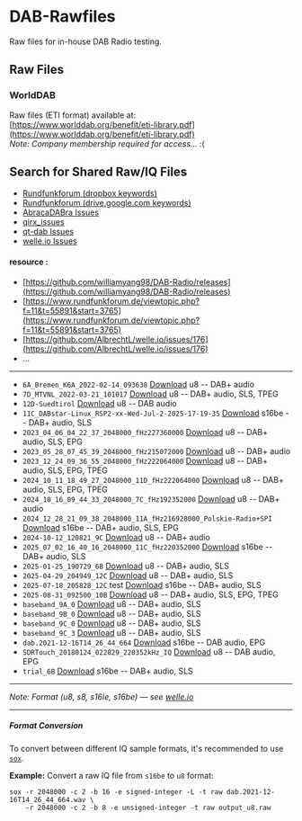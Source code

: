 # DAB-Rawfiles  
Raw files for in-house DAB Radio testing.

## Raw Files

### WorldDAB  
Raw files (ETI format) available at:  
[https://www.worlddab.org/benefit/eti-library.pdf](https://www.worlddab.org/benefit/eti-library.pdf)  
*Note: Company membership required for access...* :(

## Search for Shared Raw/IQ Files

- [Rundfunkforum (dropbox keywords)](https://www.rundfunkforum.de/search.php?st=0&sk=t&sd=d&sr=posts&keywords=dropbox)  
- [Rundfunkforum (drive.google.com keywords)](https://www.rundfunkforum.de/search.php?st=0&sk=t&sd=d&sr=posts&keywords=drive.google.com&start=45)
- [AbracaDABra Issues](https://github.com/KejPi/AbracaDABra/issues?q=is%3Aissue)  
- [qirx_issues](https://github.com/softsyst/qirx_issues/issues?q=is%3Aissue)  
- [qt-dab Issues](https://github.com/JvanKatwijk/qt-dab/issues?q=is%3Aissue)  
- [welle.io Issues](https://github.com/AlbrechtL/welle.io/issues?q=is%3Aissue)

#### resource :
- [https://github.com/williamyang98/DAB-Radio/releases](https://github.com/williamyang98/DAB-Radio/releases)
- [https://www.rundfunkforum.de/viewtopic.php?f=11&t=55891&start=3765](https://www.rundfunkforum.de/viewtopic.php?f=11&t=55891&start=3765)
- [https://github.com/AlbrechtL/welle.io/issues/176](https://github.com/AlbrechtL/welle.io/issues/176)
- ...
---
- `6A_Bremen_K6A_2022-02-14_093638` [Download](https://www.dropbox.com/scl/fi/qpo0071q9lbl194dwln0z/6A_Bremen-K6A_2022-02-14_093638.7z?rlkey=o5evn2wl4chr7bxxc3a9cajxu&e=1&dl=0) u8 -- DAB+ audio
- `7D_MTVNL_2022-03-21_101017` [Download](https://www.dropbox.com/scl/fi/j89qmzzwtjlcr4b0wfv2t/7D_MTVNL_2022-03-21_101017.7z?rlkey=cjm8okkqtes4v5oz65bnmpz0m&e=1&dl=0) u8 -- DAB+ audio, SLS, TPEG
- `12D-Suedtirol` [Download](https://github.com/HeisensOppings/DAB-Rawfiles/releases/download/Assets/12D-Suedtirol.raw) u8 -- DAB audio
- `11C_DABstar-Linux_RSP2-xx-Wed-Jul-2-2025-17-19-35` [Download](https://drive.google.com/file/d/1O4ysUQQ_FOlgYd7I1_NKMwU-J9HZ0C1-/view) s16be -- DAB+ audio, SLS
- `2023_04_06_04_22_37_2048000_fHz227360000` [Download](https://www.dropbox.com/s/4bpeozi4c24i2gh/2023_04_06_04_22_37_2048000_fHz227360000.raw?dl=0) u8 -- DAB+ audio, SLS, EPG
- `2023_05_28_07_45_39_2048000_fHz215072000` [Download](https://github.com/HeisensOppings/DAB-Rawfiles/releases/download/Assets/2023_05_28_07_45_39_2048000_fHz215072000.raw) u8 -- DAB+ audio
- `2023_12_24_09_36_55_2048000_fHz222064000` [Download](https://drive.google.com/file/d/1jwRxj-Ps4zdFb2l0ArRkSIu6POgtx5ui/view?usp=drive_link) u8 -- DAB+ audio, SLS, EPG, TPEG
- `2024_10_11_18_49_27_2048000_11D_fHz222064000` [Download](https://github.com/HeisensOppings/DAB-Rawfiles/releases/download/Assets/2024_10_11_18_49_27_2048000_11D_fHz222064000.raw) u8 -- DAB+ audio, SLS, EPG, TPEG
- `2024_10_16_09_44_33_2048000_7C_fHz192352000` [Download](https://www.dropbox.com/scl/fi/sm6av10x9jonox78jv114/2024_10_16_09_44_33_2048000_7C_fHz192352000.raw?rlkey=scdfi1yvkbkdckgx5dlvfzuyk&e=1&st=296b56ev&dl=0) u8 -- DAB+ audio
- `2024_12_28_21_09_38_2048000_11A_fHz216928000_Polskie-Radio+SPI` [Download](https://drive.google.com/file/d/1nYW3Yf4LjpA7mSZ5BoV1vHJ9mwmRC-Tz/view) s16be -- DAB+ audio, SLS, EPG
- `2024-10-12_120821_9C` [Download](https://github.com/HeisensOppings/DAB-Rawfiles/releases/download/Assets/2024-10-12_120821_9C.raw) u8 -- DAB+ audio
- `2025_07_02_16_40_16_2048000_11C_fHz220352000` [Download](https://drive.google.com/file/d/1vsxdOLF8ad3z70lldfXW2H1OHClPssmC/view) s16be -- DAB+ audio, SLS
- `2025-01-25_190729_6B` [Download](https://www.dropbox.com/scl/fi/gg1wd9f4usuln8lad864c/2025-01-25_190729_6B.uff?rlkey=whgjv6uyew3hwnq8ht09m75nf&e=1&st=i1g86hvn&dl=0) u8 -- DAB+ audio, SLS
- `2025-04-29_204949_12C` [Download](https://github.com/HeisensOppings/DAB-Rawfiles/releases/download/Assets/2025-04-29_204949_12C.raw) u8 -- DAB+ audio, SLS
- `2025-07-18_205828_12C` test [Download](https://github.com/HeisensOppings/DAB-Rawfiles/releases/download/Assets/2025-07-18_205828_12C.uff) s16be -- DAB+ audio, SLS
- `2025-08-31_092500_10B` [Download](https://drive.google.com/file/d/1jotAAxv9LsfcufNR1dPguil4HgH1NdZp/view) u8 -- DAB+ audio, SLS, EPG, TPEG
- `baseband_9A_0` [Download](https://github.com/williamyang98/DAB-Radio/releases/download/raw-iq-data/sydney_baseband_9A_0.zip) u8 -- DAB+ audio, SLS
- `baseband_9B_0` [Download](https://github.com/williamyang98/DAB-Radio/releases/download/raw-iq-data/sydney_baseband_9B_0.zip) u8 -- DAB+ audio, SLS
- `baseband_9C_0` [Download](https://github.com/williamyang98/DAB-Radio/releases/download/raw-iq-data/sydney_baseband_9C_0.zip) u8 -- DAB+ audio, SLS
- `baseband_9C_3` [Download](https://github.com/williamyang98/DAB-Radio/releases/download/raw-iq-data/sydney_baseband_9C_3.zip) u8 -- DAB+ audio, SLS
- `dab.2021-12-16T14_26_44_664` [Download](https://github.com/williamyang98/DAB-Radio/releases/download/raw-iq-data/uk_baseband_dab_sdrangel.zip) s16be -- DAB audio, EPG
- `SDRTouch_20180124_022829_220352kHz_IQ` [Download](https://www.dropbox.com/s/7i1pj8grlox3fi7/SDRTouch_20180124_022829_220352kHz_IQ.wav?dl=0) u8 -- DAB audio, EPG
- `trial_6B` [Download](https://github.com/HeisensOppings/DAB-Rawfiles/releases/download/Assets/trial_6B.raw) s16be -- DAB+ audio, SLS
---
*Note: Format (u8, s8, s16le, s16be) — see [welle.io](https://www.welle.io/devices/rawfile)*

---

##### Format Conversion

To convert between different IQ sample formats, it's recommended to use [`sox`](https://sourceforge.net/projects/sox/).

**Example:** Convert a raw IQ file from `s16be` to `u8` format:
```
sox -r 2048000 -c 2 -b 16 -e signed-integer -L -t raw dab.2021-12-16T14_26_44_664.wav \
    -r 2048000 -c 2 -b 8 -e unsigned-integer -t raw output_u8.raw
```
